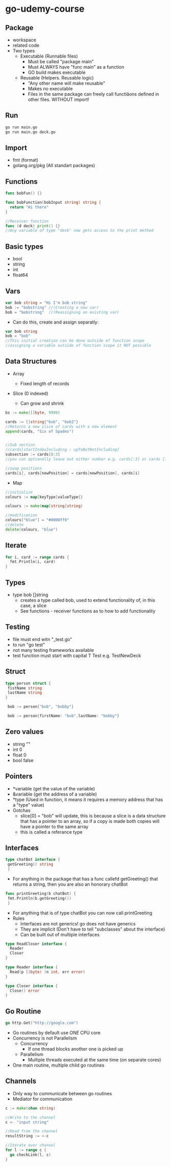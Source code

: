 # go-udemy-course

## Package

- workspace
- related code
- Two types
  - Executable (Runnable files)
    - Must be called "package main"
    - Must ALWAYS have "func main" as a function
    - GO build makes executable
  - Reusable (Helpers. Reusable logic)
    - "Any other name will make reusable"
    - Makes no executable
    - Files in the same package can freely call functiãons defined in other files. WITHOUT import!

## Run

```bash
go run main.go
go run main.go deck.go
```

## Import

- fmt (format)
- golang.org/pkg (All standart packages)

## Functions

```go
func bobFun() {}

func bobFunction(bobInput string) string {
  return "Hi there"
}

//Receiver function
func (d deck) print() {}
//Any variable of type "deck" now gets access to the print method
```

## Basic types

- bool
- string
- int
- float64

## Vars

```go
var bob string = "Hi I'm bob string"
bob := "bobstring" //(Creating a new var)
bob = "bobstring"  //(Reassigning an existing var)
```

- Can do this, create and assign separatly:

```go
var bob string
bob = "bob"
//This initial creation can be done outside of function scope
//assigning a variable outside of function scope it NOT possible
```

## Data Structures

- Array
  - Fixed length of records

- Slice (0 indexed)
  - Can grow and shrink

```go
bs := make([]byte, 9999)

cards := []string{"bob", "bob2"}
//Returns a new slice of cards with a new element
append(cards, "Six of Spades")


//Sub section
//cards[startIndexIncluding : upToButNotIncluding]
subsection := cards[0:3]
//you can optionally leave out either number e.g. cards[:3] or cards [10:]

//swap positions
cards[i], cards[newPosition] = cards[newPosition], cards[i]
```

- Map
  
```go
//initialize
colours := map[keyType]valueType{}
```

```go
colours := make(map[string]string)

//modification
colours["blue"] = "#0000ff0"
//delete
delete(colours, "blue")
```

## Iterate

```go
for i, card := range cards {
  fmt.Println(i, card)
}
```

## Types

- type bob []string
  - creates a type called bob, used to extend functionality of, in this case, a slice
  - See functions - receiver functions as to how to add functionality

## Testing

- file must end witn "_test.go"
- to run "go test"
- not many testing frameworks available
- test function must start with capital T Test e.g. TestNewDeck

## Struct

```go
type person struct {
 fistName string
 lastName string
}
```

```go
 bob := person{"bob", "bobby"}
```

```go
 bob := person{firstName: "bob",lastName: "bobby"}
 ```

## Zero values

- string ""
- int 0
- float 0
- bool false

## Pointers

- *variable (get the value of the variable)
- &variable (get the address of a variable)
- *type (Used in function, it means it requires a memory address that has a "type" value)
- Gotchas
  - slice[0] = "bob" will update, this is because a slice is a data structure that has a pointer
            to an array, so if a copy is made both copies will have a pointer to the same array
  - this is called a referance type

## Interfaces

```go
type chatBot interface {
 getGreeting() string
 }
 ```

- For anything in the package that has a func callefd getGreeting() that returns a string, then you are also an honorary chatBot

```go
func printGreeting(b chatBot) {
 fmt.Println(b.getGreeting())
 }
 ```

- For anything that is of type chatBot you can now call printGreeting  
- Rules
  - Interfaces are not generics! go does not have generics
  - They are implicit (Don't have to tell "subclasses" about the interface)
  - Can be built out of multiple interfaces

```go
type ReadCloser interface {
  Reader
  Closer
}

type Reader interface {
  Read(p []byte) (n int, err error)
}

type Closer interface {
  Close() error
}
```

## Go Routine

```go
go http.Get("http://google.com")
```

- Go routines by default use *ONE* CPU core
- Concurrency is not Parallelism
  - Concurrency
    - If one thread blocks another one is picked up
  - Parallelism
    - Multiple threads executed at the same time (on separate cores)
- One main routine, multiple child go routines

## Channels

- Only way to communicate between go routines
- Mediator for communication

```go
c := make(chan string)

//Write to the channel
c <- "input string"

//Read from the channel
resultString := <-c
```

```go
//Iterate over channel
for l := range c {
  go checkLink(l, c)
}
```

